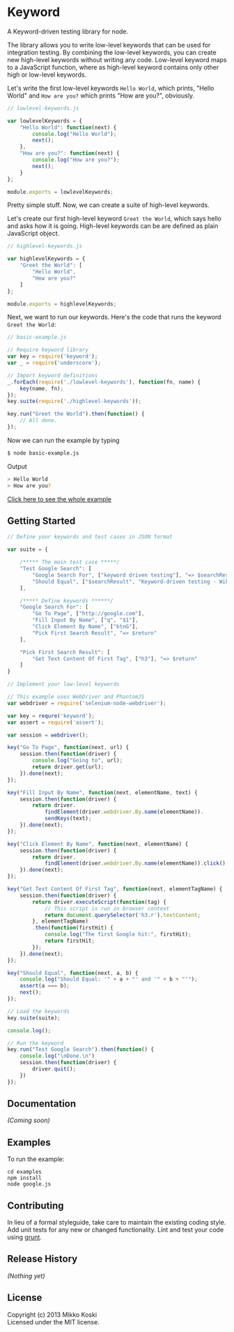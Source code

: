 # Keyword

A Keyword-driven testing library for node.

The library allows you to write low-level keywords that can be used for integration testing. By combining the low-level keywords, you can create new high-level keywords without writing any code. Low-level keyword maps to a JavaScript function, where as high-level keyword contains only other high or low-level keywords.

Let's write the first low-level keywords `Hello World`, which prints, "Hello World" and `How are you?` which prints "How are you?", obviously.

```javascript
// lowlevel-keywords.js

var lowlevelKeywords = {
    "Hello World": function(next) {
        console.log("Hello World");
        next();
    },
    "How are you?": function(next) {
        console.log("How are you?");
        next();
    }
};

module.exports = lowlevelKeywords;
```

Pretty simple stuff. Now, we can create a suite of high-level keywords.

Let's create our first high-level keyword `Greet the World`, which says hello and asks how it is going. High-level keywords can be are defined as plain JavaScript object.

```javascript
// highlevel-keywords.js

var highlevelKeywords = {
    "Greet the World": [
        "Hello World",
        "How are you?"
    ]
};

module.exports = highlevelKeywords;
```

Next, we want to run our keywords. Here's the code that runs the keyword `Greet the World`:

```javascript
// basic-example.js

// Require keyword library
var key = require('keyword');
var _ = require('underscore');

// Import keyword definitions
_.forEach(require('./lowlevel-keywords'), function(fn, name) {
    key(name, fn);
});
key.suite(require('./highlevel-keywords'));

key.run("Greet the World").then(function() {
    // All done.
});
```

Now we can run the example by typing

```bash
$ node basic-example.js
```

Output

```bash
> Hello World
> How are you?
```

[Click here to see the whole example](examples/basic-example)

## Getting Started

```javascript
// Define your keywords and test cases in JSON format

var suite = {

    /***** The main test case *****/
    "Test Google Search": [
        "Google Search For", ["keyword driven testing"], "=> $searchResult",
        "Should Equal", ["$searchResult", "Keyword-driven testing - Wikipedia, the free encyclopedia"]
    ],

    /***** Define keywords ******/
    "Google Search For": [
        "Go To Page", ["http://google.com"],
        "Fill Input By Name", ["q", "$1"],
        "Click Element By Name", ["btnG"],
        "Pick First Search Result", "=> $return"
    ],

    "Pick First Search Result": [
        "Get Text Content Of First Tag", ["h3"], "=> $return"
    ]
}

// Implement your low-level keywords

// This example uses WebDriver and PhantomJS
var webdriver = require('selenium-node-webdriver');

var key = requre('keyword');
var assert = require('assert');

var session = webdriver();

key("Go To Page", function(next, url) {
    session.then(function(driver) {
        console.log("Going to", url);
        return driver.get(url);
    }).done(next);
});

key("Fill Input By Name", function(next, elementName, text) {
    session.then(function(driver) {
        return driver.
            findElement(driver.webdriver.By.name(elementName)).
            sendKeys(text);
    }).done(next);
});

key("Click Element By Name", function(next, elementName) {
    session.then(function(driver) {
        return driver.
            findElement(driver.webdriver.By.name(elementName)).click();
    }).done(next);
});

key("Get Text Content Of First Tag", function(next, elementTagName) {
    session.then(function(driver) {
        return driver.executeScript(function(tag) {
            // This script is run in browser context
            return document.querySelector('h3.r').textContent;
        }, elementTagName)
        .then(function(firstHit) {
            console.log("The first Google hit:", firstHit);
            return firstHit;
        });
    }).done(next);
});

key("Should Equal", function(next, a, b) {
    console.log("Should Equal: '" + a + "' and '" + b + "'");
    assert(a === b);
    next();
});

// Load the keywords
key.suite(suite);

console.log();

// Run the keyword
key.run("Test Google Search").then(function() {
    console.log("\nDone.\n")
    session.then(function(driver) {
        driver.quit();
    })
});
```

## Documentation
_(Coming soon)_

## Examples

To run the example:

```shell
cd examples
npm install
node google.js
```

## Contributing
In lieu of a formal styleguide, take care to maintain the existing coding style. Add unit tests for any new or changed functionality. Lint and test your code using [grunt](https://github.com/cowboy/grunt).

## Release History
_(Nothing yet)_

## License
Copyright (c) 2013 Mikko Koski  
Licensed under the MIT license.
